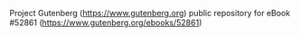 Project Gutenberg (https://www.gutenberg.org) public repository for
eBook #52861 (https://www.gutenberg.org/ebooks/52861)
